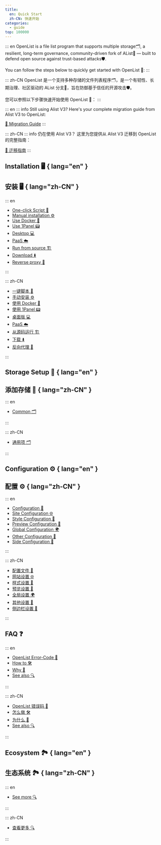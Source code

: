 ```yaml
---
title:
  en: Quick Start
  zh-CN: 快速开始
categories:
  - guide
top: 100000
---
```


::: en
OpenList is a file list program that supports multiple storage🗂️, a resilient, long-term governance, community-driven fork of AList🔀 — built to defend open source against trust-based attacks🛡️.

You can follow the steps below to quickly get started with OpenList 🚀:
:::

::: zh-CN
OpenList 是一个支持多种存储的文件列表程序🗂️，是一个有韧性、长期治理、社区驱动的 AList 分支🔀，旨在防御基于信任的开源攻击🛡️。

您可以参照以下步骤快速开始使用 OpenList 🚀：
:::

::: en
::: info Still using Alist V3?
Here's your complete migration guide from Alist V3 to OpenList:

[🚀 Migration Guide](/guide/migrate)
:::

::: zh-CN
::: info 仍在使用 Alist V3？
这里为您提供从 Alist V3 迁移到 OpenList 的完整指南：

[🚀 迁移指南](/guide/migrate)
:::

## Installation 🖥️ { lang="en" }

## 安装 🖥️ { lang="zh-CN" }

::: en

- [One-click Script 🎯](/guide/installation/script)
- [Manual installation ⚙️](/guide/installation/manual)
- [Use Docker 🐋](/guide/installation/docker)
- [Use 1Panel 📟](/guide/installation/1panel)
- [Desktop 💻](/guide/installation/desktop)
- [PaaS ☁️](/guide/installation/paas)
- [Run from source 🏗️](/guide/installation/source)
- [Download ⬇️](/guide/installation/download)
- [Reverse proxy 🔄](/guide/installation/reverse-proxy)

:::

::: zh-CN

- [一键脚本 🎯](/guide/installation/script)
- [手动安装 ⚙️](/guide/installation/manual)
- [使用 Docker 🐋](/guide/installation/docker)
- [使用 1Panel 📟](/guide/installation/1panel)
- [桌面版 💻](/guide/installation/desktop)
- [PaaS ☁️](/guide/installation/paas)
- [从源码运行 🏗️](/guide/installation/source)
- [下载 ⬇️](/guide/installation/download)
- [反向代理 🔄](/guide/installation/reverse-proxy)

:::

## Storage Setup 💾 { lang="en" }

## 添加存储 💾 { lang="zh-CN" }

::: en

- [Common 🗂️](/guide/drivers/common)

:::

::: zh-CN

- [通用项 🗂️](/guide/drivers/common)

:::

## Configuration ⚙️ { lang="en" }

## 配置 ⚙️ { lang="zh-CN" }

::: en

- [Configuration 📝](/configuration/configuration)
- [Site Configuration 🌐](/configuration/site)
- [Style Configuration 🎨](/configuration/style)
- [Preview Configuration 👀](/configuration/preview)
- [Global Configuration 🌍](/configuration/global)
- [Other Configuration 🔧](/configuration/other)
- [Side Configuration 📐](/configuration/side)

:::

::: zh-CN

- [配置文件 📝](/configuration/configuration)
- [网站设置 🌐](/configuration/site)
- [样式设置 🎨](/configuration/style)
- [预览设置 👀](/configuration/preview)
- [全局设置 🌍](/configuration/global)
- [其他设置 🔧](/configuration/other)
- [侧边栏设置 📐](/configuration/side)

:::

## FAQ ❓

::: en

- [OpenList Error-Code 🚨](/faq/error)
- [How to 🛠️](/faq/howto)
- [Why 🤔](/faq/why)
- [See also 🔍](/faq/seealso)

:::

::: zh-CN

- [OpenList 错误码 🚨](/faq/error)
- [怎么做 🛠️](/faq/howto)
- [为什么 🤔](/faq/why)
- [See also 🔍](/faq/seealso)

:::

## Ecosystem 🏞️ { lang="en" }

## 生态系统 🏞️ { lang="zh-CN" }

::: en

- [See more 🔍](/ecosystem)

:::

::: zh-CN

- [查看更多 🔍](/ecosystem)

:::
